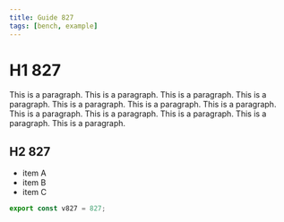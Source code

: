 ```yaml
---
title: Guide 827
tags: [bench, example]
---
```


# H1 827

This is a paragraph. This is a paragraph. This is a paragraph. This is a paragraph. This is a paragraph. This is a paragraph. This is a paragraph. This is a paragraph. This is a paragraph. This is a paragraph. This is a paragraph. This is a paragraph. 

## H2 827

- item A
- item B
- item C

```ts
export const v827 = 827;
```